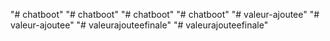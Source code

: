 "# chatboot" 
"# chatboot" 
"# chatboot" 
"# chatboot" 
"# valeur-ajoutee" 
"# valeur-ajoutee" 
"# valeurajouteefinale" 
"# valeurajouteefinale" 
